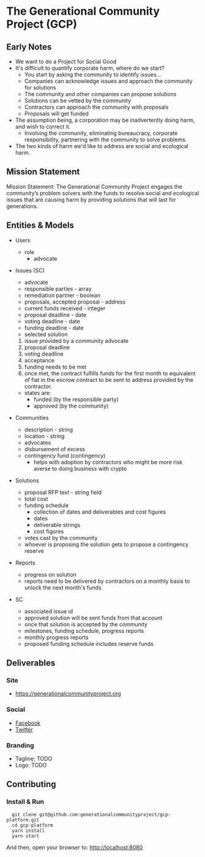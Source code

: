 # The Generational Community Project (GCP)

## Early Notes

- We want to do a Project for Social Good
- It's difficult to quantify corporate harm, where do we start?
  - You start by asking the community to identify issues...
  - Companies can acknowledge issues and approach the community for solutions
  - The community and other companies can propose solutions
  - Solutions can be vetted by the community
  - Contractors can approach the community with proposals
  - Proposals will get funded
- The assumption being, a corporation may be inadvertently doing harm, and wish to correct it.
  - Involving the community, eliminating bureaucracy, corporate responsibility, partnering with the community to solve problems.
- The two kinds of harm we'd like to address are social and ecological harm.

## Mission Statement

Mission Statement:  The Generational Community Project engages the community’s problem solvers with the funds to resolve social and ecological issues that are causing harm by providing solutions that will last for generations.

## Entities & Models

- Users
  - role
    - advocate

- Issues (SC)

  - advocate
  - responsible parties - array
  - remediation partner - boolean
  - proposals, accepted proposal - address
  - current funds received - integer
  - proposal deadline - date
  - voting deadline - date
  - funding deadline - date
  - selected solution

  1. issue provided by a community advocate
  1. proposal deadline
  1. voting deadline
  1. acceptance
  1. funding needs to be met
  1. once met, the contract fulfills funds for the first month to equivalent of fiat in the escrow contract to be sent to address provided by the contractor.

  - states are:
    - funded (by the responsible party)
    - approved (by the community)

- Communities

  - description - string
  - location - string
  - advocates
  - disbursement of excess
  - contingency fund (contingency)
    - helps with adoption by contractors who might be more risk averse to doing business with crypto

- Solutions

  - proposal RFP text - string field
  - total cost
  - funding schedule
    - collection of dates and deliverables and cost figures
    - dates
    - deliverable strings
    - cost figures
  - votes cast by the community
  - whoever is proposing the solution gets to propose a contingency reserve

- Reports

  - progress on solution
  - reports need to be delivered by contractors on a monthly basis to unlock the next month's funds

- SC

  - associated issue id
  - approved solution will be sent funds from that account
  - once that solution is accepted by the community
  - milestones, funding schedule, progress reports
  - monthly progress reports
  - proposed funding schedule includes reserve funds

## Deliverables

### Site

- <https://generationalcommunityproject.org>

### Social

- [Facebook](https://www.facebook.com/GenCommProj)
- [Twitter](https://twitter.com/GenCommProj)

### Branding

- Tagline: TODO
- Logo: TODO

## Contributing

### Install & Run

```
  git clone git@github.com:generationalcommunityproject/gcp-platform.git
  cd gcp-platform
  yarn install
  yarn start
```

And then, open your browser to: <http://localhost:8080>

